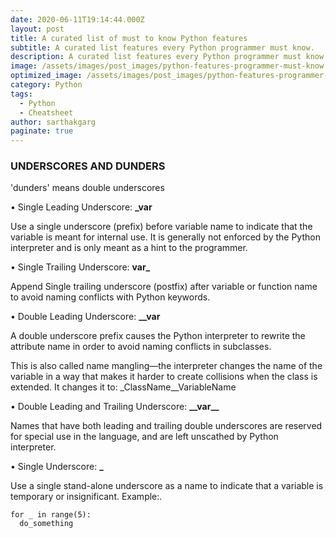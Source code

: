 ```yaml
---
date: 2020-06-11T19:14:44.000Z
layout: post
title: A curated list of must to know Python features
subtitle: A curated list features every Python programmer must know.
description: A curated list features every Python programmer must know.
image: /assets/images/post_images/python-features-programmer-must-know.webp
optimized_image: /assets/images/post_images/python-features-programmer-must-know.webp
category: Python
tags:
  - Python
  - Cheatsheet
author: sarthakgarg
paginate: true
---
```

### UNDERSCORES AND DUNDERS 

'dunders' means double underscores

• Single Leading Underscore: **_var**

Use a single underscore  (prefix) before variable name to indicate that the variable is meant for internal use. It is generally not enforced by the Python interpreter and is only meant as a hint to the programmer.

• Single Trailing Underscore: **var_**

Append Single trailing underscore (postfix) after variable or function name to avoid naming conflicts with Python keywords.

• Double Leading Underscore: **__var**

A double underscore prefix causes the Python interpreter to rewrite the attribute name in order to avoid naming conflicts in subclasses.

This is also called name mangling—the interpreter changes the name of the variable in a way that makes it harder to create collisions when the class is extended. It changes it to: _ClassName__VariableName

• Double Leading and Trailing Underscore: **\_\_var\_\_**

Names that have both leading and trailing double underscores are reserved for special use in the language, and are left unscathed by Python interpreter.

• Single Underscore: **_**

Use a single stand-alone underscore as a name to indicate that a variable is temporary or insignificant. Example:.

```
for _ in range(5):
  do_something
```